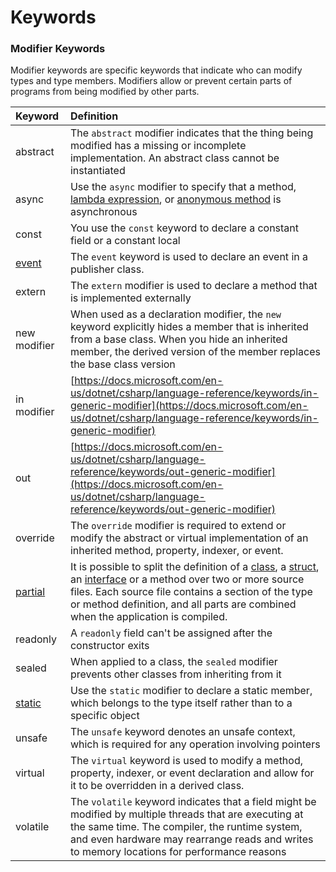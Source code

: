 # Keywords

### Modifier Keywords

Modifier keywords are specific keywords that indicate who can modify types and type members. Modifiers allow or prevent certain parts of programs from being modified by other parts.



| Keyword | Definition |
| :--- | :--- |
| abstract | The `abstract` modifier indicates that the thing being modified has a missing or incomplete implementation. An abstract class cannot be instantiated |
| async | Use the `async` modifier to specify that a method, [lambda expression](https://docs.microsoft.com/en-us/dotnet/csharp/language-reference/operators/lambda-expressions), or [anonymous method](https://docs.microsoft.com/en-us/dotnet/csharp/language-reference/operators/delegate-operator) is asynchronous |
| const | You use the `const` keyword to declare a constant field or a constant local |
| [event](https://www.tutorialsteacher.com/csharp/csharp-event) | The `event` keyword is used to declare an event in a publisher class. |
| extern | The `extern` modifier is used to declare a method that is implemented externally |
| new modifier | When used as a declaration modifier, the `new` keyword explicitly hides a member that is inherited from a base class. When you hide an inherited member, the derived version of the member replaces the base class version |
| in modifier | [https://docs.microsoft.com/en-us/dotnet/csharp/language-reference/keywords/in-generic-modifier](https://docs.microsoft.com/en-us/dotnet/csharp/language-reference/keywords/in-generic-modifier) |
| out | [https://docs.microsoft.com/en-us/dotnet/csharp/language-reference/keywords/out-generic-modifier](https://docs.microsoft.com/en-us/dotnet/csharp/language-reference/keywords/out-generic-modifier) |
| override | The `override` modifier is required to extend or modify the abstract or virtual implementation of an inherited method, property, indexer, or event. |
| [partial](https://www.tutorialsteacher.com/csharp/csharp-partial-class) | It is possible to split the definition of a [class](https://docs.microsoft.com/en-us/dotnet/csharp/language-reference/keywords/class), a [struct](https://docs.microsoft.com/en-us/dotnet/csharp/language-reference/builtin-types/struct), an [interface](https://docs.microsoft.com/en-us/dotnet/csharp/language-reference/keywords/interface) or a method over two or more source files. Each source file contains a section of the type or method definition, and all parts are combined when the application is compiled. |
| readonly | A `readonly` field can't be assigned after the constructor exits |
| sealed | When applied to a class, the `sealed` modifier prevents other classes from inheriting from it |
| [static](https://www.tutorialsteacher.com/csharp/csharp-static) | Use the `static` modifier to declare a static member, which belongs to the type itself rather than to a specific object |
| unsafe | The `unsafe` keyword denotes an unsafe context, which is required for any operation involving pointers |
| virtual | The `virtual` keyword is used to modify a method, property, indexer, or event declaration and allow for it to be overridden in a derived class. |
| volatile | The `volatile` keyword indicates that a field might be modified by multiple threads that are executing at the same time. The compiler, the runtime system, and even hardware may rearrange reads and writes to memory locations for performance reasons |

